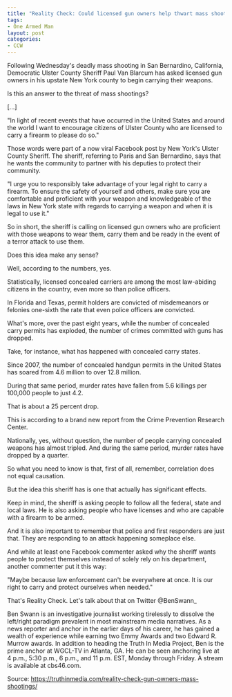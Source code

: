 ```yaml
---
title: "Reality Check: Could licensed gun owners help thwart mass shootings?"
tags:
- One Armed Man
layout: post
categories:
- CCW
---
```


Following Wednesday's deadly mass shooting in San Bernardino, California, Democratic Ulster County Sheriff Paul Van Blarcum has asked licensed gun owners in his upstate New York county to begin carrying their weapons.

Is this an answer to the threat of mass shootings?

\[...\]

"In light of recent events that have occurred in the United States and around the world I want to encourage citizens of Ulster County who are licensed to carry a firearm to please do so."

Those words were part of a now viral Facebook post by New York's Ulster County Sheriff. The sheriff, referring to Paris and San Bernardino, says that he wants the community to partner with his deputies to protect their community.

"I urge you to responsibly take advantage of your legal right to carry a firearm. To ensure the safety of yourself and others, make sure you are comfortable and proficient with your weapon and knowledgeable of the laws in New York state with regards to carrying a weapon and when it is legal to use it."

So in short, the sheriff is calling on licensed gun owners who are proficient with those weapons to wear them, carry them and be ready in the event of a terror attack to use them.

Does this idea make any sense?

Well, according to the numbers, yes.

Statistically, licensed concealed carriers are among the most law-abiding citizens in the country, even more so than police officers.

In Florida and Texas, permit holders are convicted of misdemeanors or felonies one-sixth the rate that even police officers are convicted.

What's more, over the past eight years, while the number of concealed carry permits has exploded, the number of crimes committed with guns has dropped.

Take, for instance, what has happened with concealed carry states.

Since 2007, the number of concealed handgun permits in the United States has soared from 4.6 million to over 12.8 million.

During that same period, murder rates have fallen from 5.6 killings per 100,000 people to just 4.2.

That is about a 25 percent drop.

This is according to a brand new report from the Crime Prevention Research Center.

Nationally, yes, without question, the number of people carrying concealed weapons has almost tripled. And during the same period, murder rates have dropped by a quarter.

So what you need to know is that, first of all, remember, correlation does not equal causation.

But the idea this sheriff has is one that actually has significant effects.

Keep in mind, the sheriff is asking people to follow all the federal, state and local laws. He is also asking people who have licenses and who are capable with a firearm to be armed.

And it is also important to remember that police and first responders are just that. They are responding to an attack happening someplace else.

And while at least one Facebook commenter asked why the sheriff wants people to protect themselves instead of solely rely on his department, another commenter put it this way:

"Maybe because law enforcement can't be everywhere at once. It is our right to carry and protect ourselves when needed."

That's Reality Check. Let's talk about that on Twitter @BenSwann\_

Ben Swann is an investigative journalist working tirelessly to dissolve the left/right paradigm prevalent in most mainstream media narratives. As a news reporter and anchor in the earlier days of his career, he has gained a wealth of experience while earning two Emmy Awards and two Edward R. Murrow awards. In addition to heading the Truth In Media Project, Ben is the prime anchor at WGCL-TV in Atlanta, GA. He can be seen anchoring live at 4 p.m., 5:30 p.m., 6 p.m., and 11 p.m. EST, Monday through Friday. A stream is available at cbs46.com.

Source: https://truthinmedia.com/reality-check-gun-owners-mass-shootings/